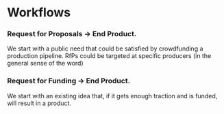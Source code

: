 # Workflows

### Request for Proposals → End Product. 
We start with a public need that could be satisfied by crowdfunding a production pipeline. RfPs could be targeted at specific producers (in the general sense of the word)

### Request for Funding → End Product. 
We start with an existing idea that, if it gets enough traction and is funded, will result in a product.